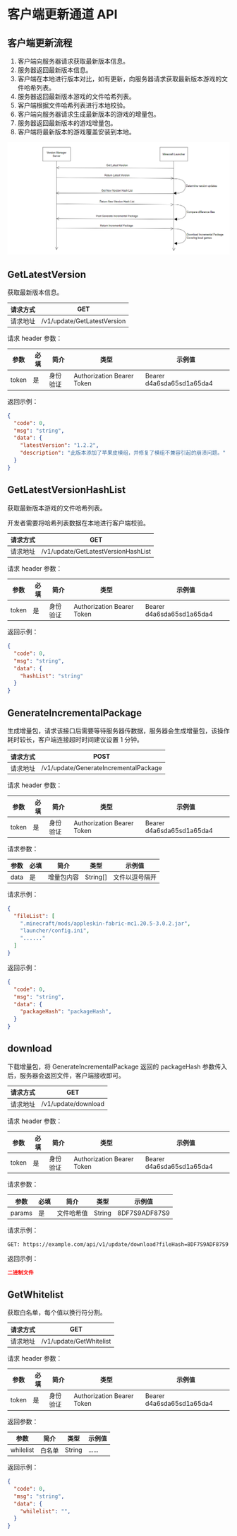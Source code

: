 # 客户端更新通道 API

## 客户端更新流程

1. 客户端向服务器请求获取最新版本信息。
2. 服务器返回最新版本信息。
3. 客户端在本地进行版本对比，如有更新，向服务器请求获取最新版本游戏的文件哈希列表。
4. 服务器返回最新版本游戏的文件哈希列表。
5. 客户端根据文件哈希列表进行本地校验。
6. 客户端向服务器请求生成最新版本的游戏的增量包。
7. 服务器返回最新版本的游戏增量包。
8. 客户端将最新版本的游戏覆盖安装到本地。

![Update process](../../public/lc1.png "Update process")

## GetLatestVersion

获取最新版本信息。

| 请求方式 | GET                           |
| -------- | ----------------------------- |
| 请求地址 | /v1/update/GetLatestVersion |

请求 header 参数：

| 参数  | 必填 | 简介     | 类型   | 示例值             |
| ----- | ---- | -------- | ------ | ------------------ |
| token | 是   | 身份验证 | Authorization Bearer Token | Bearer d4a6sda65sd1a65da4 |

返回示例：

```json
{
  "code": 0,
  "msg": "string",
  "data": {
    "latestVersion": "1.2.2",
    "description": "此版本添加了苹果皮模组，并修复了模组不兼容引起的崩溃问题。"
  }
}
```

## GetLatestVersionHashList

获取最新版本游戏的文件哈希列表。

开发者需要将哈希列表数据在本地进行客户端校验。

| 请求方式 | GET                           |
| -------- | ----------------------------- |
| 请求地址 | /v1/update/GetLatestVersionHashList |

请求 header 参数：

| 参数  | 必填 | 简介     | 类型   | 示例值             |
| ----- | ---- | -------- | ------ | ------------------ |
| token | 是   | 身份验证 | Authorization Bearer Token | Bearer d4a6sda65sd1a65da4 |

返回示例：

```json
{
  "code": 0,
  "msg": "string",
  "data": {
    "hashList": "string"
  }
}
```

## GenerateIncrementalPackage

生成增量包，请求该接口后需要等待服务器传数据，服务器会生成增量包，该操作耗时较长，客户端连接超时时间建议设置 1 分钟。

| 请求方式 | POST                             |
| -------- | ---------------------------------- |
| 请求地址 | /v1/update/GenerateIncrementalPackage |

请求 header 参数：

| 参数  | 必填 | 简介     | 类型   | 示例值             |
| ----- | ---- | -------- | ------ | ------------------ |
| token | 是   | 身份验证 | Authorization Bearer Token | Bearer d4a6sda65sd1a65da4 |

请求参数：

| 参数  | 必填 | 简介     | 类型   | 示例值             |
| ----- | ---- | -------- | ------ | ------------------ |
| data | 是   | 增量包内容 | String[] | 文件以逗号隔开 |

请求示例：

```json
{
  "fileList": [
    ".minecraft/mods/appleskin-fabric-mc1.20.5-3.0.2.jar",
    "launcher/config.ini",
    "......"
  ]
}
```

返回示例：

```json
{
  "code": 0,
  "msg": "string",
  "data": {
    "packageHash": "packageHash",
  }
}
```

## download

下载增量包，将 GenerateIncrementalPackage 返回的 packageHash 参数传入后，服务器会返回文件，客户端接收即可。

| 请求方式 | GET                             |
| -------- | ---------------------------------- |
| 请求地址 | /v1/update/download |

请求 header 参数：

| 参数  | 必填 | 简介     | 类型   | 示例值             |
| ----- | ---- | -------- | ------ | ------------------ |
| token | 是   | 身份验证 | Authorization Bearer Token | Bearer d4a6sda65sd1a65da4 |

请求参数：

| 参数  | 必填 | 简介     | 类型   | 示例值             |
| ----- | ---- | -------- | ------ | ------------------ |
| params | 是   | 文件哈希值 | String | 8DF7S9ADF87S9 |

请求示例：

```url
GET: https://example.com/api/v1/update/download?fileHash=8DF7S9ADF87S9
```

返回示例：

```json
二进制文件
```

## GetWhitelist

获取白名单，每个值以换行符分割。

| 请求方式 | GET                                  |
| -------- | ------------------------------------- |
| 请求地址 | /v1/update/GetWhitelist             |

请求 header 参数：

| 参数  | 必填 | 简介     | 类型   | 示例值             |
| ----- | ---- | -------- | ------ | ------------------ |
| token | 是   | 身份验证 | Authorization Bearer Token | Bearer d4a6sda65sd1a65da4 |

返回参数：

| 参数  |  简介     | 类型   | 示例值             |
| -----  | -------- | ------ | ------------------ |
| whilelist |  白名单 | String | ...... |

返回示例：

```json
{
  "code": 0,
  "msg": "string",
  "data": {
    "whilelist": "",
  }
}
```
